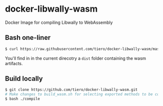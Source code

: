 # docker-libwally-wasm
Docker Image for compiling Libwally to WebAssembly  

## Bash one-liner

```sh
$ curl https://raw.githubusercontent.com/tiero/docker-libwally-wasm/master/compile | bash
```
You'll find in in the current direcotry a `dist` folder containing the wasm artifacts.


## Build locally

```sh
$ git clone https://github.com/tiero/docker-libwally-wasm.git
# Make changes to build_wasm.sh for selecting exported methods to be compiled
$ bash ./compile
```
